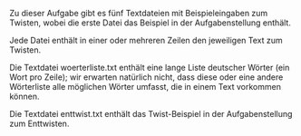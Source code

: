 Zu dieser Aufgabe gibt es fünf Textdateien mit Beispieleingaben zum Twisten, wobei die erste Datei das Beispiel in der Aufgabenstellung enthält.

Jede Datei enthält in einer oder mehreren Zeilen den jeweiligen Text zum Twisten.

Die Textdatei woerterliste.txt enthält eine lange Liste deutscher Wörter (ein Wort pro Zeile); wir erwarten natürlich nicht, dass diese oder eine andere Wörterliste alle möglichen Wörter umfasst, die in einem Text vorkommen können.

Die Textdatei enttwist.txt enthält das Twist-Beispiel in der Aufgabenstellung zum Enttwisten.
